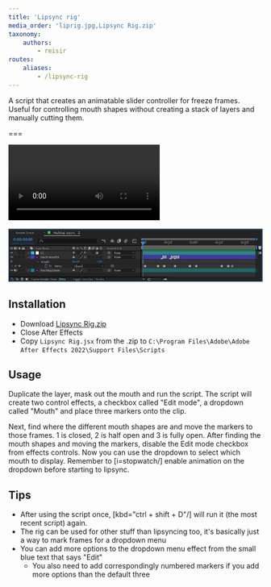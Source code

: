 ```yaml
---
title: 'Lipsync rig'
media_order: 'liprig.jpg,Lipsync Rig.zip'
taxonomy:
    authors:
        - reisir
routes:
    aliases:
        - /lipsync-rig
---
```


A script that creates an animatable slider controller for freeze frames. Useful for controlling mouth shapes without creating a stack of layers and manually cutting them.

===

![](the%20future%20of%20lipsyncing.mp4 "Anime: Monogatari Series")

![](liprig.jpg)

## Installation

- Download [Lipsync Rig.zip](Lipsync%20Rig.zip)
- Close After Effects
- Copy `Lipsync Rig.jsx` from the .zip to `C:\Program Files\Adobe\Adobe After Effects 2022\Support Files\Scripts`

## Usage

Duplicate the layer, mask out the mouth and run the script. The script will create two control effects, a checkbox called "Edit mode", a dropdown called "Mouth" and place three markers onto the clip. 

Next, find where the different mouth shapes are and move the markers to those frames. 1 is closed, 2 is half open and 3 is fully open. After finding the mouth shapes and moving the markers, disable the Edit mode checkbox from effects controls. Now you can use the dropdown to select which mouth to display. Remember to [i=stopwatch/] enable animation on the dropdown before starting to lipsync.

## Tips

- After using the script once, [kbd="ctrl + shift + D"/] will run it (the most recent script) again.
- The rig can be used for other stuff than lipsyncing too, it's basically just a way to mark frames for a dropdown menu
- You can add more options to the dropdown menu effect from the small blue text that says "Edit"
	- You also need to add correspondingly numbered markers if you add more options than the default three


